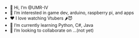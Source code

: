 - 👋 Hi, I’m @UMR-IV
- 👀 I’m interested in game dev, arduino, raspberry pi, and apps
- ❤  I love watching Vtubers 🌶😈
- 🌱 I’m currently learning Python, C#, Java
- 💞️ I’m looking to collaborate on ...(not yet)

<!---
UMR-IV/UMR-IV is a ✨ special ✨ repository because its `README.md` (this file) appears on your GitHub profile.
You can click the Preview link to take a look at your changes.
--->
